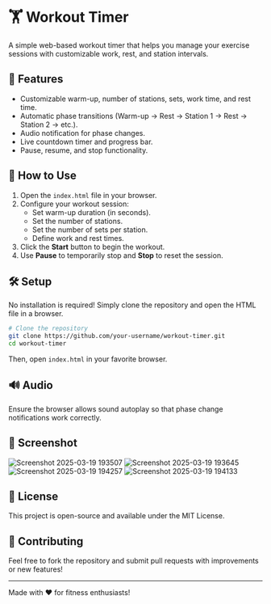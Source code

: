 # 🏋️ Workout Timer

A simple web-based workout timer that helps you manage your exercise sessions with customizable work, rest, and station intervals.

## 🚀 Features
- Customizable warm-up, number of stations, sets, work time, and rest time.
- Automatic phase transitions (Warm-up → Rest → Station 1 → Rest → Station 2 → etc.).
- Audio notification for phase changes.
- Live countdown timer and progress bar.
- Pause, resume, and stop functionality.

## 📜 How to Use
1. Open the `index.html` file in your browser.
2. Configure your workout session:
   - Set warm-up duration (in seconds).
   - Set the number of stations.
   - Set the number of sets per station.
   - Define work and rest times.
3. Click the **Start** button to begin the workout.
4. Use **Pause** to temporarily stop and **Stop** to reset the session.

## 🛠️ Setup
No installation is required! Simply clone the repository and open the HTML file in a browser.

```sh
# Clone the repository
git clone https://github.com/your-username/workout-timer.git
cd workout-timer
```

Then, open `index.html` in your favorite browser.

## 🔊 Audio
Ensure the browser allows sound autoplay so that phase change notifications work correctly.

## 📸 Screenshot
![Screenshot 2025-03-19 193507](https://github.com/user-attachments/assets/6be33acb-86a4-4fa6-af42-c42201cb0be1)
![Screenshot 2025-03-19 193645](https://github.com/user-attachments/assets/987a0877-6ceb-482a-bf39-228e1083ef36)
![Screenshot 2025-03-19 194257](https://github.com/user-attachments/assets/ef99ec5f-1f63-4241-bce3-125b0ebfc444)
![Screenshot 2025-03-19 194133](https://github.com/user-attachments/assets/2493310b-1b47-42ab-8ced-a7c06f6b6626)


## 📝 License
This project is open-source and available under the MIT License.

## 🤝 Contributing
Feel free to fork the repository and submit pull requests with improvements or new features!

---

Made with ❤️ for fitness enthusiasts!

